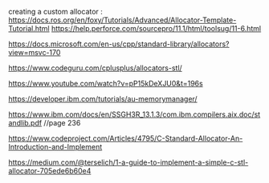 
creating a custom allocator :
https://docs.ros.org/en/foxy/Tutorials/Advanced/Allocator-Template-Tutorial.html
https://help.perforce.com/sourcepro/11.1/html/toolsug/11-6.html

https://docs.microsoft.com/en-us/cpp/standard-library/allocators?view=msvc-170

https://www.codeguru.com/cplusplus/allocators-stl/

https://www.youtube.com/watch?v=pP15kDeXJU0&t=196s

https://developer.ibm.com/tutorials/au-memorymanager/

https://www.ibm.com/docs/en/SSGH3R_13.1.3/com.ibm.compilers.aix.doc/standlib.pdf //page 236

https://www.codeproject.com/Articles/4795/C-Standard-Allocator-An-Introduction-and-Implement

https://medium.com/@terselich/1-a-guide-to-implement-a-simple-c-stl-allocator-705ede6b60e4
